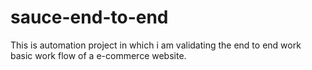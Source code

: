 # sauce-end-to-end
This is automation project in which i am validating the end to end work basic work flow of a e-commerce website.
